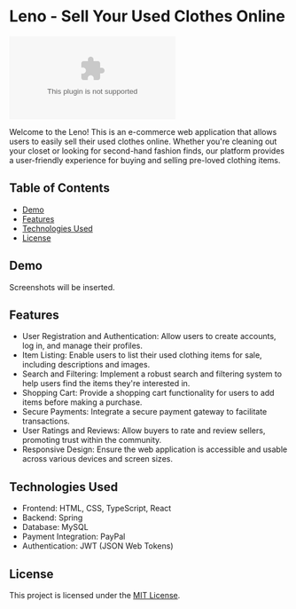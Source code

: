 # Leno - Sell Your Used Clothes Online

![Project Logo will be added](www.google.com)

Welcome to the Leno! This is an e-commerce web application that allows users to easily sell their used clothes online. Whether you're cleaning out your closet or looking for second-hand fashion finds, our platform provides a user-friendly experience for buying and selling pre-loved clothing items.

## Table of Contents

- [Demo](#demo)
- [Features](#features)
- [Technologies Used](#technologies-used)
- [License](#license)

## Demo

Screenshots will be inserted.

## Features

- User Registration and Authentication: Allow users to create accounts, log in, and manage their profiles.
- Item Listing: Enable users to list their used clothing items for sale, including descriptions and images.
- Search and Filtering: Implement a robust search and filtering system to help users find the items they're interested in.
- Shopping Cart: Provide a shopping cart functionality for users to add items before making a purchase.
- Secure Payments: Integrate a secure payment gateway to facilitate transactions.
- User Ratings and Reviews: Allow buyers to rate and review sellers, promoting trust within the community.
- Responsive Design: Ensure the web application is accessible and usable across various devices and screen sizes.

## Technologies Used

- Frontend: HTML, CSS, TypeScript, React
- Backend: Spring
- Database: MySQL
- Payment Integration: PayPal
- Authentication: JWT (JSON Web Tokens)

## License

This project is licensed under the [MIT License](LICENSE).

